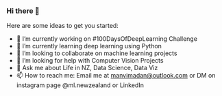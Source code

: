### Hi there 👋

<!--
**manvimadan12/manvimadan12** is a ✨ _special_ ✨ repository because its `README.md` (this file) appears on your GitHub profile.-->

Here are some ideas to get you started:

- 🔭 I’m currently working on #100DaysOfDeepLearning Challenge
- 🌱 I’m currently learning deep learning using Python
- 👯 I’m looking to collaborate on machine learning projects
- 🤔 I’m looking for help with Computer Vision Projects
- 💬 Ask me about Life in NZ, Data Science, Data Viz
- 📫 How to reach me: Email me at manvimadan@outlook.com or DM on instagram page @ml.newzealand or LinkedIn


